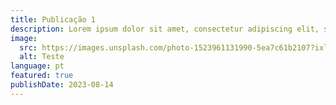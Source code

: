 ```yaml
---
title: Publicação 1
description: Lorem ipsum dolor sit amet, consectetur adipiscing elit, sed do eiusmod tempor
image:
  src: https://images.unsplash.com/photo-1523961131990-5ea7c61b2107?ixlib=rb-4.0.3&ixid=M3wxMjA3fDB8MHxwaG90by1wYWdlfHx8fGVufDB8fHx8fA%3D%3D&auto=format&fit=crop&w=1074&q=80
  alt: Teste
language: pt
featured: true
publishDate: 2023-08-14
---
```

